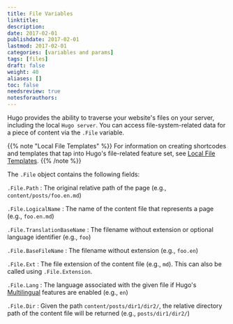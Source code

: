 ```yaml
---
title: File Variables
linktitle:
description:
date: 2017-02-01
publishdate: 2017-02-01
lastmod: 2017-02-01
categories: [variables and params]
tags: [files]
draft: false
weight: 40
aliases: []
toc: false
needsreview: true
notesforauthors:
---
```


Hugo provides the ability to traverse your website's files on your server, including the local `Hugo server`. You can access file-system-related data for a piece of content via the `.File` variable.

{{% note "Local File Templates" %}}
For information on creating shortcodes and templates that tap into Hugo's file-related feature set, see [Local File Templates](/templates/local-file-templates/).
{{% /note %}}

The `.File` object contains the following fields:

`.File.Path`
: The original relative path of the page (e.g., `content/posts/foo.en.md`)

`.File.LogicalName`
: The name of the content file that represents a page (e.g., `foo.en.md`)

`.File.TranslationBaseName`
: The filename without extension or optional language identifier (e.g., `foo`)

`.File.BaseFileName`
: The filename without extension (e.g., `foo.en`)

`.File.Ext`
: The file extension of the content file (e.g., `md`). This can also be called using `.File.Extension`.

`.File.Lang`
: The language associated with the given file if Hugo's [Multilingual][] features are enabled (e.g., `en`)

`.File.Dir`
: Given the path `content/posts/dir1/dir2/`, the relative directory path of the content file will be returned (e.g., `posts/dir1/dir2/`)

[Multilingual]: /content-management/multilingual-mode/